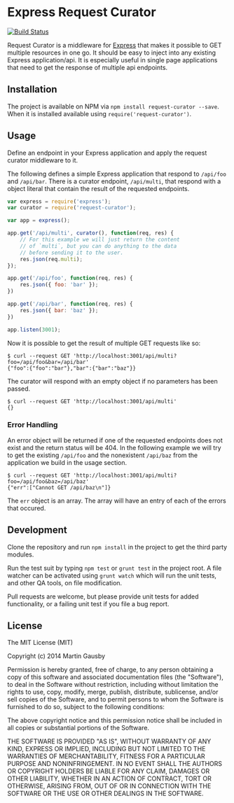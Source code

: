 Express Request Curator
=======================
[![Build Status](https://secure.travis-ci.org/gausby/request-curator.svg?branch=master "Build Status")](http://travis-ci.org/gausby/request-curator)

Request Curator is a middleware for [Express](http://expressjs.com) that makes it possible to GET multiple resources in one go. It should be easy to inject into any existing Express application/api. It is especially useful in single page applications that need to get the response of multiple api endpoints.


## Installation
The project is available on NPM via `npm install request-curator --save`. When it is installed available using `require('request-curator')`.


## Usage
Define an endpoint in your Express application and apply the request curator middleware to it.

The following defines a simple Express application that respond to `/api/foo` and `/api/bar`. There is a curator endpoint, `/api/multi`, that respond with a object literal that contain the result of the requested endpoints.

```javascript
var express = require('express');
var curator = require('request-curator');

var app = express();

app.get('/api/multi', curator(), function(req, res) {
    // For this example we will just return the content
    // of `multi`, but you can do anything to the data
    // before sending it to the user.
    res.json(req.multi);
});

app.get('/api/foo', function(req, res) {
    res.json({ foo: 'bar' });
})

app.get('/api/bar', function(req, res) {
    res.json({ bar: 'baz' });
})

app.listen(3001);
```

Now it is possible to get the result of multiple GET requests like so:

```shellsession
$ curl --request GET 'http://localhost:3001/api/multi?foo=/api/foo&bar=/api/bar'
{"foo":{"foo":"bar"},"bar":{"bar":"baz"}}
```

The curator will respond with an empty object if no parameters has been passed.

```shellsession
$ curl --request GET 'http://localhost:3001/api/multi'
{}
```

### Error Handling
An error object will be returned if one of the requested endpoints does not exist and the return status will be 404. In the following example we will try to get the existing `/api/foo` and the nonexistent `/api/baz` from the application we build in the usage section.

```shellsession
$ curl --request GET 'http://localhost:3001/api/multi?foo=/api/foo&baz=/api/baz'
{"err":["Cannot GET /api/baz\n"]}
```

The `err` object is an array. The array will have an entry of each of the errors that occured.


## Development
Clone the repository and run `npm install` in the project to get the third party modules.

Run the test suit by typing `npm test` or `grunt test` in the project root. A file watcher can be activated using `grunt watch` which will run the unit tests, and other QA tools, on file modification.

Pull requests are welcome, but please provide unit tests for added functionality, or a failing unit test if you file a bug report.


## License
The MIT License (MIT)

Copyright (c) 2014 Martin Gausby

Permission is hereby granted, free of charge, to any person obtaining a copy of this software and associated documentation files (the "Software"), to deal in the Software without restriction, including without limitation the rights to use, copy, modify, merge, publish, distribute, sublicense, and/or sell copies of the Software, and to permit persons to whom the Software is furnished to do so, subject to the following conditions:

The above copyright notice and this permission notice shall be included in all copies or substantial portions of the Software.

THE SOFTWARE IS PROVIDED "AS IS", WITHOUT WARRANTY OF ANY KIND, EXPRESS OR IMPLIED, INCLUDING BUT NOT LIMITED TO THE WARRANTIES OF MERCHANTABILITY, FITNESS FOR A PARTICULAR PURPOSE AND NONINFRINGEMENT. IN NO EVENT SHALL THE AUTHORS OR COPYRIGHT HOLDERS BE LIABLE FOR ANY CLAIM, DAMAGES OR OTHER LIABILITY, WHETHER IN AN ACTION OF CONTRACT, TORT OR OTHERWISE, ARISING FROM, OUT OF OR IN CONNECTION WITH THE SOFTWARE OR THE USE OR OTHER DEALINGS IN THE SOFTWARE.
